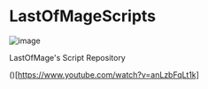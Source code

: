 # LastOfMageScripts

![image](https://github.com/Team-Omoshiroi/LastOfMageScripts/assets/96556920/a5b32339-df49-43a2-a79e-18fb8c22d364)

LastOfMage's Script Repository

()[https://www.youtube.com/watch?v=anLzbFqLt1k]
